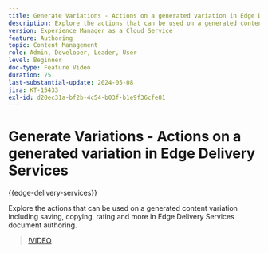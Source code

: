 ```yaml
---
title: Generate Variations - Actions on a generated variation in Edge Delivery Services
description: Explore the actions that can be used on a generated content variation including saving, copying, rating and more in Edge Delivery Services document authoring.
version: Experience Manager as a Cloud Service
feature: Authoring
topic: Content Management
role: Admin, Developer, Leader, User
level: Beginner
doc-type: Feature Video
duration: 75
last-substantial-update: 2024-05-08
jira: KT-15433
exl-id: d20ec31a-bf2b-4c54-b03f-b1e9f36cfe81
---
```

# Generate Variations - Actions on a generated variation in Edge Delivery Services

{{edge-delivery-services}}

Explore the actions that can be used on a generated content variation including saving, copying, rating and more in Edge Delivery Services document authoring.

>[!VIDEO](https://video.tv.adobe.com/v/3428795/?learn=on)
